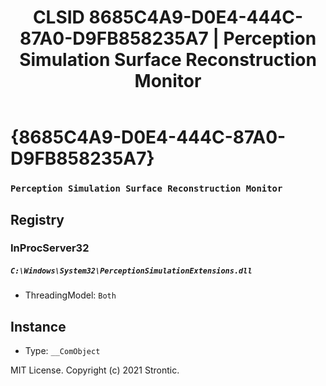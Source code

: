 ﻿---
title: "CLSID 8685C4A9-D0E4-444C-87A0-D9FB858235A7 | Perception Simulation Surface Reconstruction Monitor"
excerpt: What is COM-Object CLSID 8685C4A9-D0E4-444C-87A0-D9FB858235A7?
---

# {8685C4A9-D0E4-444C-87A0-D9FB858235A7}

### `Perception Simulation Surface Reconstruction Monitor`

## Registry


### InProcServer32

##### `C:\Windows\System32\PerceptionSimulationExtensions.dll`
* ThreadingModel: `Both`

## Instance

* Type: `__ComObject`

MIT License. Copyright (c) 2021 Strontic.


